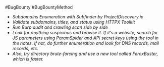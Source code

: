 #BugBounty #BugBountyMethod 
- *Subdomains Enumeration with Subfinder by ProjectDiscovery.io*
- *Validate subdomains, titles, and status using HTTPX Toolkit*
- *Run Burp audit and crawling scan side by side*
- *Look for anything suspicious and browse it. If it's a website, search for JS parameters using ParamSpider and API secret keys using the tool in the notes. If not, do further enumeration and look for DNS records, mail records, etc.*
- *Also, try directory brute-forcing and use a new tool called FeroxBuster, which is faster.*
